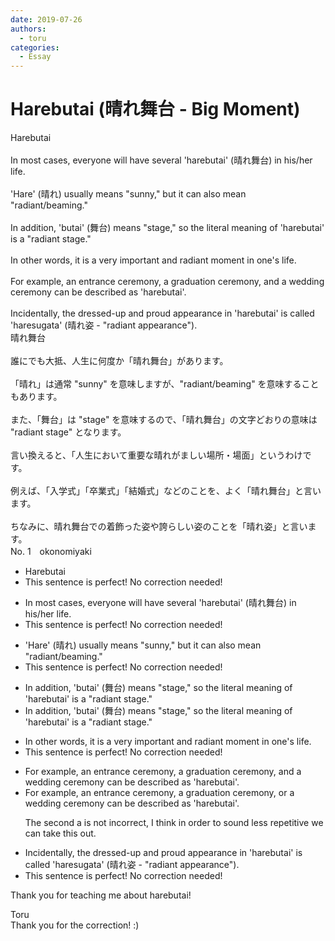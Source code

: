 ```yaml
---
date: 2019-07-26
authors:
  - toru
categories:
  - Essay
---
```


<h1 id="subject_show">Harebutai (晴れ舞台 - Big Moment)</h1>
<div class="date" hidden>Jul 26, 2019 22:34</div>
<div id="post"><div id="body_show_ori">
Harebutai<br/><br/>In most cases, everyone will have several 'harebutai' (晴れ舞台) in his/her life.<br/><br/>'Hare' (晴れ) usually means "sunny," but it can also mean "radiant/beaming."<br/><br/>In addition, 'butai' (舞台) means "stage," so the literal meaning of 'harebutai' is a "radiant stage."<br/><br/>In other words, it is a very important and radiant moment in one's life.<br/><br/>For example, an entrance ceremony, a graduation ceremony, and a wedding ceremony can be described as 'harebutai'.<br/><br/>Incidentally, the dressed-up and proud appearance in 'harebutai' is called 'haresugata' (晴れ姿 - "radiant appearance").
</div></div>

<!-- more -->

<div id="post_ja"><div id="body_show_mo">
晴れ舞台<br/><br/>誰にでも大抵、人生に何度か「晴れ舞台」があります。<br/><br/>「晴れ」は通常 "sunny" を意味しますが、"radiant/beaming" を意味することもあります。<br/><br/>また、「舞台」は "stage" を意味するので、「晴れ舞台」の文字どおりの意味は "radiant stage" となります。<br/><br/>言い換えると、「人生において重要な晴れがましい場所・場面」というわけです。<br/><br/>例えば、「入学式」「卒業式」「結婚式」などのことを、よく「晴れ舞台」と言います。<br/><br/>ちなみに、晴れ舞台での着飾った姿や誇らしい姿のことを「晴れ姿」と言います。
</div></div>
<div id="block"><div class="first_name"> No. 1　<span class="just_name">okonomiyaki</span></div><div id="block2">
<ul class="correction_field">
<li class="incorrect">Harebutai</li>
<li class="corrected perfect">This sentence is perfect! No correction needed!</li>
</ul>
<ul class="correction_field">
<li class="incorrect">In most cases, everyone will have several 'harebutai' (晴れ舞台) in his/her life.</li>
<li class="corrected perfect">This sentence is perfect! No correction needed!</li>
</ul>
<ul class="correction_field">
<li class="incorrect">'Hare' (晴れ) usually means "sunny," but it can also mean "radiant/beaming."</li>
<li class="corrected perfect">This sentence is perfect! No correction needed!</li>
</ul>
<ul class="correction_field">
<li class="incorrect">In addition, 'butai' (舞台) means "stage," so the literal meaning of 'harebutai' is a "radiant stage."</li>
<li class="corrected correct">
In addition, 'butai' (舞台) means "stage," so the literal meaning of 'harebutai' is <span class="sline"><span class="f_red">a</span></span> "radiant stage."
</li>
</ul>
<ul class="correction_field">
<li class="incorrect">In other words, it is a very important and radiant moment in one's life.</li>
<li class="corrected perfect">This sentence is perfect! No correction needed!</li>
</ul>
<ul class="correction_field">
<li class="incorrect">For example, an entrance ceremony, a graduation ceremony, and a wedding ceremony can be described as 'harebutai'.</li>
<li class="corrected correct">
For example, an entrance ceremony, <span class="sline"><span class="f_red">a</span></span> graduation ceremony, <span class="f_blue">or</span> a wedding ceremony can be described as 'harebutai'.
<p class="correction_comment">The second a is not incorrect, I think in order to sound less repetitive we can take this out.</p>
</li>
</ul>
<ul class="correction_field">
<li class="incorrect">Incidentally, the dressed-up and proud appearance in 'harebutai' is called 'haresugata' (晴れ姿 - "radiant appearance").</li>
<li class="corrected perfect">This sentence is perfect! No correction needed!</li>
</ul>
<p class="comment_small">
 Thank you for teaching me about harebutai!
</p>

</div><div class="name"><span class="just_name">Toru</span><br>
Thank you for the correction! :)
</div>
</div>
